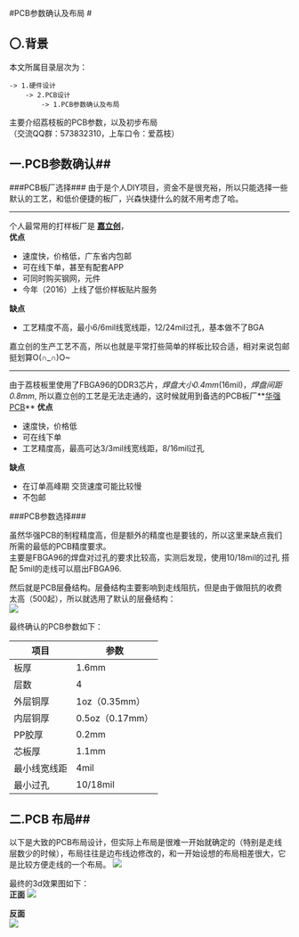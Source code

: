 #PCB参数确认及布局 #
## 〇.背景 ##
本文所属目录层次为：  

```
-> 1.硬件设计 
	-> 2.PCB设计 
		-> 1.PCB参数确认及布局
```
主要介绍荔枝板的PCB参数，以及初步布局  
（交流QQ群：573832310，上车口令：爱荔枝）

## 一.PCB参数确认##
###PCB板厂选择###
由于是个人DIY项目，资金不是很充裕，所以只能选择一些默认的工艺，和低价便捷的板厂，兴森快捷什么的就不用考虑了哈。

----------

个人最常用的打样板厂是 **[嘉立创](http://www.sz-jlc.com/home/index.html)**，  
**优点**
- 速度快，价格低，广东省内包邮
- 可在线下单，甚至有配套APP
- 可同时购买钢网，元件
- 今年（2016）上线了低价样板贴片服务

**缺点**
- 工艺精度不高，最小6/6mil线宽线距，12/24mil过孔，基本做不了BGA

嘉立创的生产工艺不高，所以也就是平常打些简单的样板比较合适，相对来说包邮挺划算O(∩_∩)O~

----------

由于荔枝板里使用了FBGA96的DDR3芯片，*焊盘大小0.4mm*(16mil)，*焊盘间距0.8mm*, 所以嘉立创的工艺是无法走通的，这时候就用到备选的PCB板厂**[华强PCB](http://www.hqpcb.com/)**
**优点**
- 速度快，价格低
- 可在线下单
- 工艺精度高，最高可达3/3mil线宽线距，8/16mil过孔  

**缺点**
- 在订单高峰期 交货速度可能比较慢
- 不包邮

###PCB参数选择###

虽然华强PCB的制程精度高，但是额外的精度也是要钱的，所以这里来缺点我们所需的最低的PCB精度要求。  
主要是FBGA96的焊盘对过孔的要求比较高，实测后发现，使用10/18mil的过孔 搭配 5mil的走线可以扇出FBGA96.

然后就是PCB层叠结构。层叠结构主要影响到走线阻抗，但是由于做阻抗的收费太高（500起），所以就选用了默认的层叠结构：  
![](http://7xvwj0.com1.z0.glb.clouddn.com/16-7-26/36831848.jpg)

最终确认的PCB参数如下：

| 项目 | 参数 | 
| -----|----|
| 板厚 | 1.6mm | 
|层数|4|
|外层铜厚| 1oz（0.35mm）|
|内层铜厚|0.5oz（0.17mm）|
|PP胶厚| 0.2mm|
|芯板厚|1.1mm|
|最小线宽线距|4mil|
|最小过孔|10/18mil|

## 二.PCB 布局##
以下是大致的PCB布局设计，但实际上布局是很难一开始就确定的（特别是走线层数少的时候），布局往往是边布线边修改的，和一开始设想的布局相差很大，它是比较方便走线的一个布局。
![](http://7xvwj0.com1.z0.glb.clouddn.com/16-7-26/80730041.jpg)

最终的3d效果图如下：  
**正面**
![](http://7xvwj0.com1.z0.glb.clouddn.com/16-7-26/34549630.jpg)

**反面**  
![](http://7xvwj0.com1.z0.glb.clouddn.com/16-7-26/805059.jpg)
